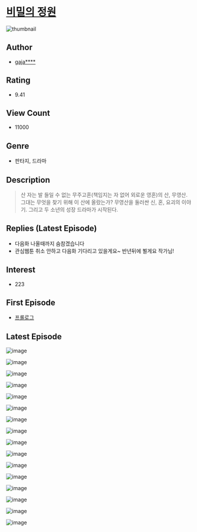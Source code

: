 # [비밀의 정원](https://comic.naver.com/bestChallenge/list?titleId=787921)
![thumbnail](https://image-comic.pstatic.net/user_contents_data/challenge_comic/2022/01/01/352535/thumbnail_202x164f411a921_23a9_466b_952c_9809014b9a7e_00002970.JPEG)

## Author
- [gaja****](https://comic.naver.com/artistTitle?id=352535)

## Rating
- 9.41

## View Count
- 11000

## Genre
- 판타지, 드라마

## Description
> 산 자는 발 들일 수 없는 무주고혼(책임지는 자 없어 외로운 영혼)의 산, 무영산. 그대는 무엇을 찾기 위해 이 산에 올랐는가? 무영산을 둘러싼 신, 혼, 요괴의 이야기. 그리고 두 소년의 성장 드라마가 시작된다.

## Replies (Latest Episode)
- 다음화 나올때까지 숨참겠습니다
- 관심웹툰 취소 안하고 다음화 기다리고 있을게요~ 반년뒤에 뵐게요 작가님!

## Interest
- 223

## First Episode
- [프롤로그](https://comic.naver.com/bestChallenge/detail?titleId=787921&no=1)

## Latest Episode
![image](https://image-comic.pstatic.net/user_contents_data/challenge_comic/2022/02/13/352535/upload_7219941125475808870.jpeg)

![image](https://image-comic.pstatic.net/user_contents_data/challenge_comic/2022/02/13/352535/upload_3545803372080095540.jpeg)

![image](https://image-comic.pstatic.net/user_contents_data/challenge_comic/2022/02/13/352535/upload_3775203291192244325.jpeg)

![image](https://image-comic.pstatic.net/user_contents_data/challenge_comic/2022/02/13/352535/upload_3703419277964371248.jpeg)

![image](https://image-comic.pstatic.net/user_contents_data/challenge_comic/2022/02/13/352535/upload_3630290733760996400.jpeg)

![image](https://image-comic.pstatic.net/user_contents_data/challenge_comic/2022/02/13/352535/upload_7234530763539375206.jpeg)

![image](https://image-comic.pstatic.net/user_contents_data/challenge_comic/2022/02/13/352535/upload_7378083908718637157.jpeg)

![image](https://image-comic.pstatic.net/user_contents_data/challenge_comic/2022/02/13/352535/upload_3702293356529005616.jpeg)

![image](https://image-comic.pstatic.net/user_contents_data/challenge_comic/2022/02/13/352535/upload_3474022872104972855.jpeg)

![image](https://image-comic.pstatic.net/user_contents_data/challenge_comic/2022/02/13/352535/upload_7149243630811166819.jpeg)

![image](https://image-comic.pstatic.net/user_contents_data/challenge_comic/2022/02/13/352535/upload_4050487824950584375.jpeg)

![image](https://image-comic.pstatic.net/user_contents_data/challenge_comic/2022/02/13/352535/upload_3832902156687925561.jpeg)

![image](https://image-comic.pstatic.net/user_contents_data/challenge_comic/2022/02/13/352535/upload_3904959750692157285.jpeg)

![image](https://image-comic.pstatic.net/user_contents_data/challenge_comic/2022/02/13/352535/upload_3906647488256292665.jpeg)

![image](https://image-comic.pstatic.net/user_contents_data/challenge_comic/2022/02/13/352535/upload_3905242308825866598.jpeg)

![image](https://image-comic.pstatic.net/user_contents_data/challenge_comic/2022/02/13/352535/upload_3473513579191624499.jpeg)

